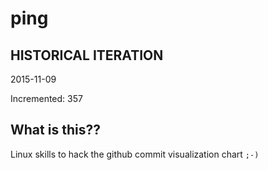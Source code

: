# ping

## HISTORICAL ITERATION
2015-11-09

Incremented: 357

## What is this?? 
Linux skills to hack the github commit visualization chart `;-)`

